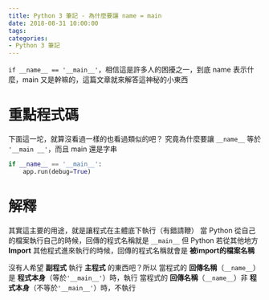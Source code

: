 ```yaml
---
title: Python 3 筆記 - 為什麼要讓 name = main
date: 2018-08-31 10:00:00
tags:
categories:
- Python 3 筆記
---
```

`if __name__ == '__main__'`，相信這是許多人的困擾之一，到底 name 表示什麼，main 又是幹嘛的，這篇文章就來解答這神秘的小東西
<!--more-->
# 重點程式碼
下面這一坨，就算沒看過一樣的也看過類似的吧？
究竟為什麼要讓 `__name__` 等於 `'__main __'`，而且 main 還是字串
```Python
if __name__ == '__main__':
	app.run(debug=True)
```
# 解釋
其實這主要的用途，就是讓程式在主體底下執行（有錯請鞭）
當 Python 從自己的檔案執行自己的時候，回傳的程式名稱就是 `__main__`
但 Python 若從其他地方 **Import** 其他程式進來執行的時候，回傳的程式名稱就會是 **被import的檔案名稱**

沒有人希望 **副程式** 執行 **主程式** 的東西吧？所以
當程式的 **回傳名稱**（`__name__`）是 **程式本身**（等於`'__main__'`）時，執行
當程式的 **回傳名稱**（`__name__`）非 **程式本身**（不等於`'__main__'`）時，不執行

<!-- # 範例
```
if __name__ == '__main__':
  print('我是從主程式被執行的')
else
  print('我是從副程式被執行的')
``` -->

